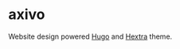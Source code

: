 # axivo

Website design powered [Hugo](https://gohugo.io) and [Hextra](https://github.com/imfing/hextra) theme.
